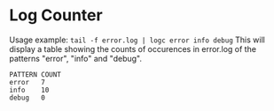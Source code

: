 Log Counter
===========

Usage example: `tail -f error.log | logc error info debug`
This will display a table showing the counts of occurences in error.log of the patterns "error", "info" and "debug".

```
PATTERN COUNT
error   7    
info    10   
debug   0    
```